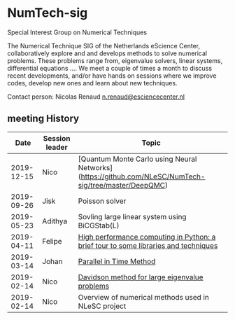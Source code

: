 # NumTech-sig
Special Interest Group on Numerical Techniques

The Numerical Technique SIG of the Netherlands eScience Center, collaboratively explore and and develops methods to solve numerical problems. These problems range from, eigenvalue solvers, linear systems, differential equations .... We meet a couple of times a month to discuss recent developments, and/or have hands on sessions where we improve codes, develop new ones and learn about new techniques.

Contact person: Nicolas Renaud n.renaud@esciencecenter.nl 

## meeting History


| Date | Session leader | Topic |
|------|----------------|-------|
|2019-12-15| Nico | [Quantum Monte Carlo using Neural Networks] (https://github.com/NLeSC/NumTech-sig/tree/master/DeepQMC) |
|2019-09-26 | Jisk | Poisson solver |
|2019-05-23 | Adithya | Sovling large linear system using BiCGStab(L) |
| 2019-04-11 | Felipe | [High performance computing in Python: a brief tour to some libraries and techniques](https://github.com/NLeSC/NumTech-sig/tree/master/HPCPython) |
| 2019-03-14 | Johan | [Parallel in Time Method](https://github.com/NLeSC/NumTech-sig/tree/master/parallel-in-time) |
| 2019-02-14 | Nico | [Davidson method for large eigenvalue problems](https://github.com/NLeSC/NumTech-sig/tree/master/eigenvalues) |
| 2019-02-14 | Nico | Overview of numerical methods used in NLeSC project |




